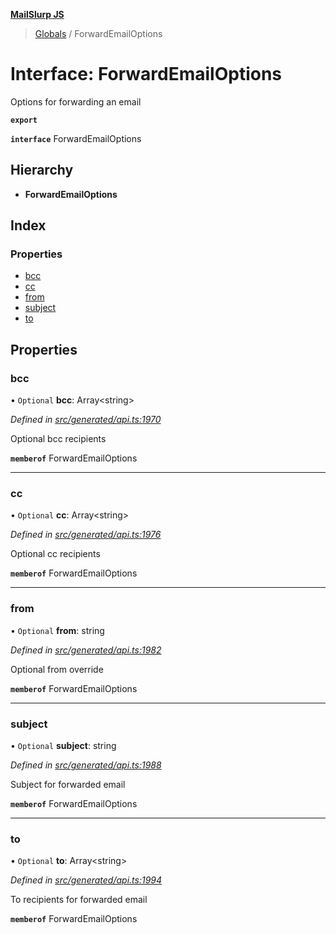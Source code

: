 **[MailSlurp JS](../README.md)**

> [Globals](../README.md) / ForwardEmailOptions

# Interface: ForwardEmailOptions

Options for forwarding an email

**`export`** 

**`interface`** ForwardEmailOptions

## Hierarchy

* **ForwardEmailOptions**

## Index

### Properties

* [bcc](forwardemailoptions.md#bcc)
* [cc](forwardemailoptions.md#cc)
* [from](forwardemailoptions.md#from)
* [subject](forwardemailoptions.md#subject)
* [to](forwardemailoptions.md#to)

## Properties

### bcc

• `Optional` **bcc**: Array\<string>

*Defined in [src/generated/api.ts:1970](https://github.com/mailslurp/mailslurp-client/blob/8d5c17f/src/generated/api.ts#L1970)*

Optional bcc recipients

**`memberof`** ForwardEmailOptions

___

### cc

• `Optional` **cc**: Array\<string>

*Defined in [src/generated/api.ts:1976](https://github.com/mailslurp/mailslurp-client/blob/8d5c17f/src/generated/api.ts#L1976)*

Optional cc recipients

**`memberof`** ForwardEmailOptions

___

### from

• `Optional` **from**: string

*Defined in [src/generated/api.ts:1982](https://github.com/mailslurp/mailslurp-client/blob/8d5c17f/src/generated/api.ts#L1982)*

Optional from override

**`memberof`** ForwardEmailOptions

___

### subject

• `Optional` **subject**: string

*Defined in [src/generated/api.ts:1988](https://github.com/mailslurp/mailslurp-client/blob/8d5c17f/src/generated/api.ts#L1988)*

Subject for forwarded email

**`memberof`** ForwardEmailOptions

___

### to

• `Optional` **to**: Array\<string>

*Defined in [src/generated/api.ts:1994](https://github.com/mailslurp/mailslurp-client/blob/8d5c17f/src/generated/api.ts#L1994)*

To recipients for forwarded email

**`memberof`** ForwardEmailOptions
